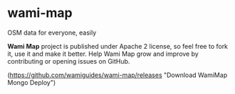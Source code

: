 wami-map
========

OSM data for everyone, easily

**Wami Map** project is published under Apache 2 license, so feel free to fork it, use it and make it better.
Help Wami Map grow and improve by contributing or opening issues on GitHub.

(https://github.com/wamiguides/wami-map/releases "Download WamiMap Mongo Deploy")
